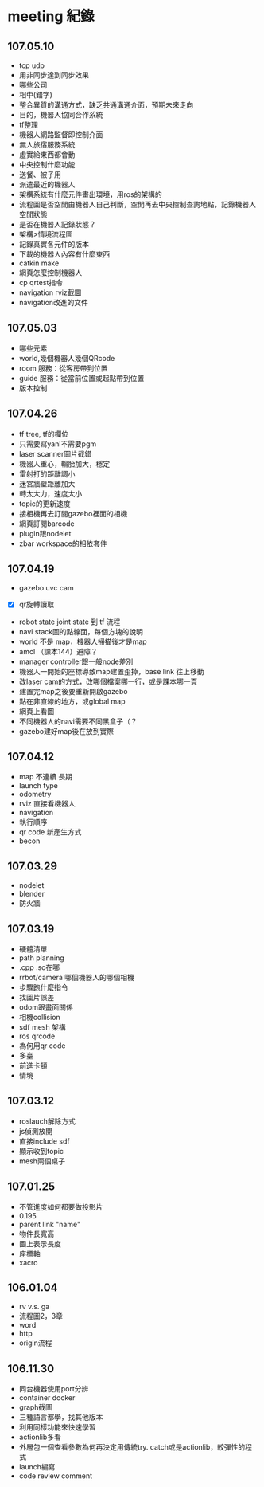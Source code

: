 # meeting 紀錄

## 107.05.10
+ tcp udp
+ 用非同步達到同步效果
+ 哪些公司
+ 相中(錯字)
+ 整合異質的溝通方式，缺乏共通溝通介面，預期未來走向
+ 目的，機器人協同合作系統
+ tf整理
+ 機器人網路監督即控制介面
+ 無人旅宿服務系統
+ 虛實給東西都會動
+ 中央控制什麼功能
+ 送餐、被子用
+ 派遣最近的機器人
+ 架構系統有什麼元件畫出環境，用ros的架構的
+ 流程圖是否空閒由機器人自己判斷，空閒再去中央控制查詢地點，記錄機器人空閒狀態
+ 是否在機器人記錄狀態？
+ 架構>情境流程圖
+ 記錄真實各元件的版本
+ 下載的機器人內容有什麼東西
+ catkin make
+ 網頁怎麼控制機器人
+ cp qrtest指令
+ navigation rviz截圖
+ navigation改進的文件

## 107.05.03
+ 哪些元素
+ world,幾個機器人幾個QRcode
+ room 服務：從客房帶到位置
+ guide 服務：從當前位置或起點帶到位置
+ 版本控制

## 107.04.26
+ tf tree, tf的欄位
+ 只需要寫yanl不需要pgm
+ laser scanner圖片截錯
+ 機器人重心，輪胎加大，穩定
+ 雷射打的距離調小
+ 迷宮牆壁距離加大
+ 轉太大力，速度太小
+ topic的更新速度
+ 接相機再去訂閱gazebo裡面的相機
+ 網頁訂閱barcode
+ plugin跟nodelet
+ zbar workspace的相依套件

## 107.04.19
+ gazebo uvc cam
+ [x] qr旋轉讀取
+ robot state joint state 到 tf 流程
+ navi stack圖的點線面，每個方塊的說明
+ world 不是 map，機器人掃描後才是map
+ amcl （課本144）避障？
+ manager controller跟一般node差別
+ 機器人一開始的座標導致map建置歪掉，base link 往上移動
+ 改laser cam的方式，改哪個檔案哪一行，或是課本哪一頁
+ 建置完map之後要重新開啟gazebo
+ 點在非直線的地方，或global map
+ 網頁上看圖
+ 不同機器人的navi需要不同黑盒子（？
+ gazebo建好map後在放到實際

## 107.04.12
+ map 不連續 長期
+ launch type
+ odometry
+ rviz 直接看機器人
+ navigation
+ 執行順序
+ qr code 新產生方式
+ becon

## 107.03.29
+ nodelet
+ blender
+ 防火牆

## 107.03.19
+ 硬體清單
+ path planning
+ .cpp .so在哪
+ rrbot/camera 哪個機器人的哪個相機
+ 步驟跑什麼指令
+ 找圖片誤差
+ odom跟畫面關係
+ 相機collision
+ sdf mesh 架構
+ ros qrcode
+ 為何用qr code
+ 多臺
+ 前進卡頓
+ 情境

## 107.03.12
+ roslauch解除方式
+ js偵測放開
+ 直接include sdf
+ 顯示收到topic
+ mesh兩個桌子

## 107.01.25
+ 不管進度如何都要做投影片
+ 0.195
+ parent link "name"
+ 物件長寬高
+ 圖上表示長度
+ 座標軸
+ xacro

## 106.01.04
+ rv v.s. ga
+ 流程圖2，3章
+ word
+ http
+ origin流程

## 106.11.30
+ 同台機器使用port分辨
+ container docker
+ graph截圖
+ 三種語言都學，找其他版本
+ 利用同樣功能來快速學習
+ actionlib多看
+ 外層包一個查看參數為何再決定用傳統try. catch或是actionlib，較彈性的程式
+ launch編寫
+ code review comment
